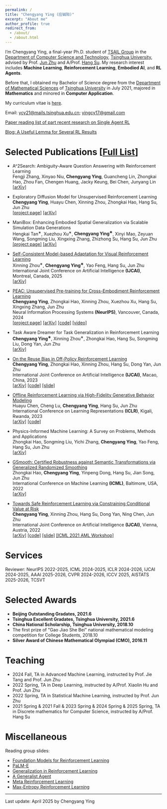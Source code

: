 ```yaml
---
permalink: /
title: "Chengyang Ying (应铖阳)"
excerpt: "About me"
author_profile: true
redirect_from: 
  - /about/
  - /about.html
---
```


I’m Chengyang Ying, a final-year Ph.D. student of [TSAIL Group](https://ml.cs.tsinghua.edu.cn/index.html) in the [Department of Computer Science and Technology](https://www.cs.tsinghua.edu.cn/), [Tsinghua University](https://www.tsinghua.edu.cn/), advised by Prof. [Jun Zhu](https://ml.cs.tsinghua.edu.cn/~jun/index.shtml) and A/Prof. [Hang Su](https://www.suhangss.me/). My research interest includes **Machine Learning**, **Reinforcement Learning**, **Embodied AI**, and **RL Agents**. 

Before that, I obtained my Bachelor of Science degree from the [Department of Mathematical Sciences](https://math.tsinghua.edu.cn/) of [Tsinghua University](https://www.tsinghua.edu.cn/) in July 2021, majored in **Mathematics** and minored in **Computer Application**.

My curriculum vitae is [here](https://yingchengyang.github.io/files/cv.pdf).

Email: ycy21@mails.tsinghua.edu.cn; yingcy17@gmail.com

[Paper reading list of part recent research on Single Agent RL](https://github.com/yingchengyang/Reinforcement-Learning-Papers)

[Blog: A Useful Lemma for Several RL Results](https://yingchengyang.github.io/posts/2025-02-15-bellman-lemma/)

Selected Publications \[[Full List](https://yingchengyang.github.io/publications/)\]
======

* A^2Search: Ambiguity-Aware Question Answering with Reinforcement Learning <br>
Fengji Zhang, Xinyao Niu, **Chengyang Ying**, Guancheng Lin, Zhongkai Hao, Zhou Fan, Chengen Huang, Jacky Keung, Bei Chen, Junyang Lin <br>
[\[arXiv\]](https://arxiv.org/pdf/2510.07958)

* Exploratory Diffusion Model for Unsupervised Reinforcement Learning <br>
**Chengyang Ying**, Huayu Chen, Xinning Zhou, Zhongkai Hao, Hang Su, Jun Zhu <br>
[\[project page\]](https://yingchengyang.github.io/exdm) [\[arXiv\]](https://arxiv.org/pdf/2502.07279.pdf)

* ManiBox: Enhancing Embodied Spatial Generalization via Scalable Simulation Data Generations <br>
Hengkai Tan<sup>&lowast;</sup>, Xuezhou Xu<sup>&lowast;</sup>, **Chengyang Ying<sup>&lowast;</sup>**, Xinyi Mao, Zeyuan Wang, Songming Liu, Xingxing Zhang, Zhizhong Su, Hang Su, Jun Zhu <br>
[\[project page\]](https://thkkk.github.io/manibox) [\[arXiv\]](https://arxiv.org/pdf/2411.01850.pdf)

* [Self-Consistent Model-based Adaptation for Visual Reinforcement Learning](https://www.ijcai.org/proceedings/2025/0800) <br>
Xinning Zhou<sup>&lowast;</sup>, **Chengyang Ying<sup>&lowast;</sup>**, Yao Feng, Hang Su, Jun Zhu <br>
International Joint Conference on Artificial Intelligence **(IJCAI)**, Montreal, Canada, 2025 <br>
[\[arXiv\]](https://arxiv.org/pdf/2502.09923.pdf)

* [PEAC: Unsupervised Pre-training for Cross-Embodiment Reinforcement Learning](https://openreview.net/forum?id=LyAFfdx8YF) <br>
**Chengyang Ying**, Zhongkai Hao, Xinning Zhou, Xuezhou Xu, Hang Su, Xingxing Zhang, Jun Zhu <br>
Neural Information Processing Systems **(NeurIPS)**, Vancouver, Canada, 2024 <br>
[\[project page\]](https://yingchengyang.github.io/ceurl) [\[arXiv\]](https://arxiv.org/pdf/2405.14073.pdf) [\[code\]](https://github.com/thu-ml/CEURL) [\[video\]](https://ml.cs.tsinghua.edu.cn/~chengyang/PEAC/video.mp4)

* Task Aware Dreamer for Task Generalization in Reinforcement Learning <br>
**Chengyang Ying<sup>&lowast;</sup>**, Xinning Zhou<sup>&lowast;</sup>, Zhongkai Hao, Hang Su, Songming Liu, Dong Yan, Jun Zhu <br>
[\[arXiv\]](https://arxiv.org/pdf/2303.05092.pdf)

* [On the Reuse Bias in Off-Policy Reinforcement Learning](https://www.ijcai.org/proceedings/2023/0502) <br>
**Chengyang Ying**, Zhongkai Hao, Xinning Zhou, Hang Su, Dong Yan, Jun Zhu <br>
International Joint Conference on Artificial Intelligence **(IJCAI)**, Macao, China, 2023 <br>
[\[arXiv\]](https://arxiv.org/pdf/2209.07074.pdf) [\[code\]](https://github.com/yingchengyang/BIRIS) [\[slide\]](https://ml.cs.tsinghua.edu.cn/~chengyang/Reuse_Bias/reuse_bias.pdf)

* [Offline Reinforcement Learning via High-Fidelity Generative Behavior Modeling](https://openreview.net/forum?id=42zs3qa2kpy) <br>
Huayu Chen, Cheng Lu, **Chengyang Ying**, Hang Su, Jun Zhu <br>
International Conference on Learning Representations **(ICLR)**, Kigali, Rwanda, 2023 <br>
[\[arXiv\]](https://arxiv.org/pdf/2209.14548.pdf) [\[code\]](https://github.com/ChenDRAG/SfBC)

* Physics-Informed Machine Learning: A Survey on Problems, Methods and Applications <br>
Zhongkai Hao, Songming Liu, Yichi Zhang, **Chengyang Ying**, Yao Feng, Hang Su, Jun Zhu <br>
[\[arXiv\]](https://arxiv.org/pdf/2211.08064.pdf)

* [GSmooth: Certified Robustness against Semantic Transformations via Generalized Randomized Smoothing](https://proceedings.mlr.press/v162/hao22c) <br>
Zhongkai Hao, **Chengyang Ying**, Yinpeng Dong, Hang Su, Jian Song, Jun Zhu <br>
International Conference on Machine Learning **(ICML)**, Baltimore, USA, 2022 <br>
[\[arXiv\]](https://arxiv.org/pdf/2206.04310.pdf)

* [Towards Safe Reinforcement Learning via Constraining Conditional Value at Risk](https://www.ijcai.org/proceedings/2022/0510) <br>
**Chengyang Ying**, Xinning Zhou, Hang Su, Dong Yan, Ning Chen, Jun Zhu <br>
International Joint Conference on Artificial Intelligence **(IJCAI)**, Vienna, Austria, 2022 <br>
[\[arXiv\]](https://arxiv.org/pdf/2206.04436.pdf) [\[code\]](https://github.com/yingchengyang/CPPO) [\[slide\]](https://ml.cs.tsinghua.edu.cn/~chengyang/CVaR_safe_RL/CVaR_Safe_RL.pdf) [\[ICML 2021 AML Workshop\]](https://openreview.net/forum?id=igA6MDRISO1)


<!-- Manuscripts
======
* Analysis of Alignment Phenomenon in Simple Teacher-student Networks with Finite Width <br>
Hanlin Zhu, **Chengyang Ying**, Song Zuo <br>
\[[pdf](https://openreview.net/pdf?id=e3bhF_p0T7c)\]

Projects
======
* We (Zhongkai Hao, Chengyang Ying, Zhengyi Wang) automatically crawl and classify articles about NN4Phys.<br>
\[[link](https://ml.cs.tsinghua.edu.cn/~zhongkai/papers/ml4phys_paperlist.txt)\] -->

Services
======
Reviewer: NeurIPS 2022-2025, ICML 2024-2025, ICLR 2024-2026, IJCAI 2024-2025, AAAI 2025-2026, CVPR 2024-2026, ICCV 2025, AISTATS 2025-2026, TCSVT

Selected Awards
======
* **Beijing Outstanding Gradates, 2021.6** 
* **Tsinghua Excellent Gradates, Tsinghua University, 2021.6**
* **China National Scholarship, Tsinghua University, 2018.10**
* The first prize of "Gao Jiao She Bei" national mathematical modeling competition for College Students, 2018.10
* **Silver Award of Chinese Mathematical Olympiad (CMO), 2016.11**

<!-- * WQF Scholarship, Tsinghua University, 2020.10
* ZhaoFangxiong Scholorship, Dept. Math, Tsinghua Univrsity, 2020.4
* Hengda Scholarship, Tsinghua University, 2019.10 
* Comprehensive Excellence Award, Tsinghua University, 2018-2020 -->

Teaching
======
* 2024 Fall, TA in Advanced Machine Learning, instructed by Prof. Jie Tang and Prof. Jun Zhu
* 2022 Spring, TA in Deep Learning, instructed by A/Prof. Xiaolin Hu and Prof. Jun Zhu
* 2022 Spring, TA in Statistical Machine Learning, instructed by Prof. Jun Zhu
* 2021 Spring & 2021 Fall & 2023 Spring & 2024 Spring & 2025 Spring, TA in Discrete mathematics for Computer Science, instructed by A/Prof. Hang Su

Miscellaneous
======
Reading group slides:
* [Foundation Models for Reinforcement Learning](https://ml.cs.tsinghua.edu.cn/~chengyang/reading_meeting/Reading_Meeting_20230331.pdf)
* [PaLM-E](https://ml.cs.tsinghua.edu.cn/~chengyang/reading_meeting/Reading_Meeting_20230308.pdf)
* [Generalization in Reinforcement Learning](https://ml.cs.tsinghua.edu.cn/~chengyang/reading_meeting/Reading_Meeting_20221111.pdf)
* [A Generalist Agent](https://ml.cs.tsinghua.edu.cn/~chengyang/reading_meeting/Reading_Meeting_20220607.pdf)
* [Meta Reinforcement Learning](https://ml.cs.tsinghua.edu.cn/~chengyang/reading_meeting/Reading_Meeting_20220311.pdf)
* [Max-Entropy Reinforcement Learning](https://ml.cs.tsinghua.edu.cn/~chengyang/reading_meeting/Reading_Meeting_20211126.pdf)

 
***
Last update: April 2025 by Chengyang Ying
